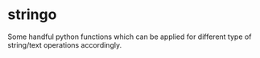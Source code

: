 # stringo
Some handful python functions which can be applied for different type of string/text operations accordingly.
